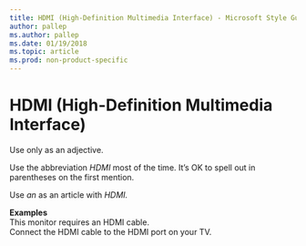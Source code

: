 ```yaml
---
title: HDMI (High-Definition Multimedia Interface) - Microsoft Style Guide
author: pallep
ms.author: pallep
ms.date: 01/19/2018
ms.topic: article
ms.prod: non-product-specific
---
```


# HDMI (High-Definition Multimedia Interface)

Use only as an adjective. 

Use the abbreviation *HDMI* most of the time. It’s OK to spell out in parentheses on the first mention.

Use *an* as an article with *HDMI.*

**Examples**  
This monitor requires an HDMI cable.  
Connect the HDMI cable to the HDMI port on your TV.
